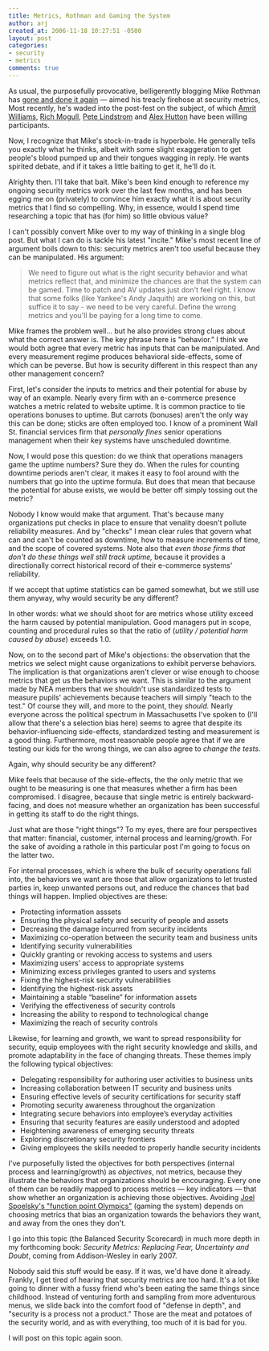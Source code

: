 ```yaml
---
title: Metrics, Rothman and Gaming the System
author: arj
created_at: 2006-11-18 10:27:51 -0500
layout: post
categories: 
- security
- metrics
comments: true
---
```


As usual, the purposefully provocative, belligerently blogging Mike Rothman has [gone and done it again](http://securityincite.com/blog/mike-rothman/the-daily-incite-november-14-2006#TBP2) &#x2014; aimed his treacly firehose at security metrics, Most recently, he's waded into the post-fest on the subject, of which [Amrit Williams](http://techbuddha.wordpress.com/2006/11/15/you-can-measure-security/), [Rich Mogull](http://securosis.com/2006/11/15/no-metrics-no-budget-or-paycheck/), [Pete Lindstrom](http://spiresecurity.typepad.com/spire_security_viewpoint/2006/11/security_metric.html) and [Alex Hutton](http://riskmanagementinsight.com/riskanalysis/?p=55) have been willing participants. 

Now, I recognize that Mike's stock-in-trade is hyperbole. He generally tells you exactly what he thinks, albeit with some slight exaggeration to get people's blood pumped up and their tongues wagging in reply. He wants spirited debate, and if it takes a little baiting to get it, he'll do it.

Alrighty then. I'll take that bait. Mike's been kind enough to reference my ongoing security metrics work over the last few months, and has been egging me on (privately) to convince him exactly what it is about security metrics that I find so compelling. Why, in essence, would I spend time researching a topic that has (for him) so little obvious value?

<!--more-->

I can't possibly convert Mike over to my way of thinking in a single blog post. But what I can do is tackle his latest "incite." Mike's most recent line of argument boils down to this: security metrics aren't too useful because they can be manipulated. His argument:

> We need to figure out what is the right security behavior and what metrics reflect that, and minimize the chances are that the system can be gamed. Time to patch and AV updates just don't feel right. I know that some folks (like Yankee's Andy Jaquith) are working on this, but suffice it to say - we need to be very careful. Define the wrong metrics and you'll be paying for a long time to come.

Mike frames the problem well... but he also provides strong clues about what the correct answer is. The key phrase here is "behavior." I think we would both agree that every metric has inputs that can be manipulated. And every measurement regime produces behavioral side-effects, some of which can be peverse. But how is security different in this respect than any other management concern?

First, let's consider the inputs to metrics and their potential for abuse by way of an example. Nearly every firm with an e-commerce presence watches a metric related to website uptime. It is common practice to tie operations bonuses to uptime. But carrots (bonuses) aren't the only way this can be done; sticks are often employed too. I know of a prominent Wall St. financial services firm that _personally fines_ senior operations management when their key systems have unscheduled downtime. 

Now, I would pose this question: do we think that operations managers game the uptime numbers? Sure they do. When the rules for counting downtime periods aren't clear, it makes it easy to fool around with the numbers that go into the uptime formula. But does that mean that because the potential for abuse exists, we would be better off simply tossing out the metric? 

Nobody I know would make that argument. That's because many organizations put checks in place to ensure that venality doesn't pollute reliability measures. And by "checks" I mean clear rules that govern what can and can't be counted as downtime, how to measure increments of time, and the scope of covered systems. Note also that _even those firms that don't do these things well still track uptime,_ because it provides a directionally correct historical record of their e-commerce systems' reliability. 

If we accept that uptime statistics can be gamed somewhat, but we still use them anyway, why would security be any different?

In other words: what we should shoot for are metrics whose utility exceed the harm caused by potential manipulation. Good managers put in scope, counting and procedural rules so that the ratio of (_utility / potential harm caused by abuse_) exceeds 1.0.

Now, on to the second part of Mike's objections: the observation that the metrics we select might cause organizations to exhibit perverse behaviors. The implication is that organizations aren't clever or wise enough to choose metrics that get us the behaviors we want. This is similar to the argument made by NEA members that we shouldn't use standardized tests to measure pupils' achievements because teachers will simply "teach to the test." Of course they will, and more to the point, they _should._ Nearly everyone across the political spectrum in Massachusetts I've spoken to (I'll allow that there's a selection bias here) seems to agree that despite its behavior-influencing side-effects, standardized testing and measurement is a good thing. Furthermore, most reasonable people agree that if we are testing our kids for the wrong things, we can also agree to _change the tests._

Again, why should security be any different?

Mike feels that because of the side-effects, the the only metric that we ought to be measuring is one that measures whether a firm has been compromised. I disagree, because that single metric is entirely backward-facing, and does not measure whether an organization has been successful in getting its staff to do the right things.

Just what are those "right things"? To my eyes, there are four perspectives that matter: financial, customer, internal process and learning/growth. For the sake of avoiding a rathole in this particular post I'm going to focus on the latter two.

For internal processes, which is where the bulk of security operations fall into, the behaviors we want are those that allow organizations to let trusted parties in, keep unwanted persons out, and reduce the chances that bad things will happen. Implied objectives are these:

* Protecting information asssets
* Ensuring the physical safety and security of people and assets
* Decreasing the damage incurred from security incidents
* Maximizing co-operation between the security team and business units
* Identifying security vulnerabilities
* Quickly granting or revoking access to systems and users
* Maximizing users&rsquo; access to appropriate systems
* Minimizing excess privileges granted to users and systems
* Fixing the highest-risk security vulnerabilities
* Identifying the highest-risk assets
* Maintaining a stable &ldquo;baseline&rdquo; for information assets
* Verifying the effectiveness of security controls
* Increasing the ability to respond to technological change
* Maximizing the reach of security controls

Likewise, for learning and growth, we want to spread responsibility for security, equip employees with the right security knowledge and skills, and promote adaptability in the face of changing threats. These themes imply the following typical objectives:

* Delegating responsibility for authoring user activities to business units
* Increasing collaboration between IT security and business units
* Ensuring effective levels of security certifications for security staff
* Promoting security awareness throughout the organization
* Integrating secure behaviors into employee&rsquo;s everyday activities
* Ensuring that security features are easily understood and adopted
* Heightening awareness of emerging security threats
* Exploring discretionary security frontiers
* Giving employees the skills needed to properly handle security incidents

I've purposefully listed the objectives for both perspectives (internal process and learning/growth) as _objectives_, not metrics, because they illustrate the behaviors that organizations should be encouraging. Every one of them can be readily mapped to process metrics &#x2014; key indicators &#x2014; that show whether an organization is achieving those objectives. Avoiding [Joel Spoelsky's "function point Olympics"](http://www.joelonsoftware.com/items/2006/11/10b.html) (gaming the system) depends on choosing metrics that bias an organization towards the behaviors they want, and away from the ones they don't.

I go into this topic (the Balanced Security Scorecard) in much more depth in my forthcoming book: _Security Metrics: Replacing Fear, Uncertainty and Doubt_, coming from Addison-Wesley in early 2007.

Nobody said this stuff would be easy. If it was, we'd have done it already. Frankly, I get tired of hearing that security metrics are too hard. It's a lot like going to dinner with a fussy friend who's been eating the same things since childhood. Instead of venturing forth and sampling from more adventurous menus, we slide back into the comfort food of "defense in depth", and "security is a process not a product." Those are the meat and potatoes of the security world, and as with everything, too much of it is bad for you.

I will post on this topic again soon.
